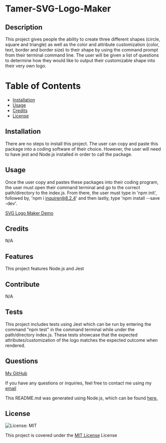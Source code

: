 
# Tamer-SVG-Logo-Maker

## Description 
This project gives people the ability to create three different shapes (circle, square and triangle) as well as the color and attribute customization (color, text, border and border size) to their shape by using the command prompt from their terminal command line. The user will be given a list of questions to determine how they would like to output their customizable shape into their very own logo.

# Table of Contents
- [Installation](#installation)
- [Usage](#usage)
- [Credits](#credits)
- [License](#license)

## Installation
There are no steps to install this project. The user can copy and paste this package into a coding software of their choice. However, the user will need to have jest and Node.js installed in order to call the package. 

## Usage
Once the user copy and pastes these packages into their coding program, the user must open their command terminal and go to the correct path/directory to the index.js. From there, the user must type in 'npm init', followed by, 'npm i inquirer@8.2.4' and then lastly, type 'npm install --save -dev'.

<a href="https://drive.google.com/file/d/1YPo9DejoukNP3aOOlVlCACes588keolN/view?usp=drive_link">SVG Logo Maker Demo</a>


## Credits
N/A

## Features
This project features Node.js and Jest

## Contribute
N/A

## Tests
This project includes tests using Jest which can be run by entering the command "npm test" in the command terminal while under the path/directory index.js. These tests showcase that the expected attributes/customization of the logo matches the expected outcome when rendered.

## Questions
<a href="https://github.com/tamerbekir">My GitHub</a>

If you have any questions or inquiries, feel free to contact me using my <a href="mailto:tamerbekir@yahoo.com">email</a>

This README.md was generated using Node.js, which can be found <a href="https://github.com/Tamerbekir/tamer-readme-generator">here.</a>

## License
![License: MIT](https://img.shields.io/badge/License-MIT-yellow.svg)

This project is covered under the [MIT License](https://opensource.org/blog/license/mit) License
